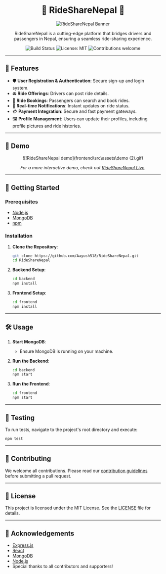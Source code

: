 

<div align="center">

# 🚗 RideShareNepal 🚗

![RideShareNepal Banner](path-to-your-banner-image.png)

RideShareNepal is a cutting-edge platform that bridges drivers and passengers in Nepal, ensuring a seamless ride-sharing experience.

![Build Status](https://img.shields.io/badge/build-passing-brightgreen?style=for-the-badge&logo=appveyor) ![License: MIT](https://img.shields.io/badge/License-MIT-blue.svg?style=for-the-badge) ![Contributions welcome](https://img.shields.io/badge/contributions-welcome-orange.svg?style=for-the-badge)

</div>

---

## 🌟 Features

- 🛡 **User Registration & Authentication**: Secure sign-up and login system.
- 🚘 **Ride Offerings**: Drivers can post ride details.
- 📅 **Ride Bookings**: Passengers can search and book rides.
- 🔔 **Real-time Notifications**: Instant updates on ride status.
- 💳 **Payment Integration**: Secure and fast payment gateways.
- 🖼 **Profile Management**: Users can update their profiles, including profile pictures and ride histories.

---

## 🎥 Demo

<div align="center">

![!RideShareNepal demo](frontend\src\assets\demo (2).gif)

_For a more interactive demo, check out [RideShareNepal Live](your-live-site-link)._

</div>

---

## 🚀 Getting Started

### Prerequisites

- [Node.js](https://nodejs.org/)
- [MongoDB](https://www.mongodb.com/try/download/community)
- [npm](https://www.npmjs.com/)

### Installation

1. **Clone the Repository**:
   ```bash
   git clone https://github.com/Aayush518/RideShareNepal.git
   cd RideShareNepal
   ```

2. **Backend Setup**:
   ```bash
   cd backend
   npm install
   ```

3. **Frontend Setup**:
   ```bash
   cd frontend
   npm install
   ```

---

## 🛠 Usage

1. **Start MongoDB**:
   - Ensure MongoDB is running on your machine.

2. **Run the Backend**:
   ```bash
   cd backend
   npm start
   ```

3. **Run the Frontend**:
   ```bash
   cd frontend
   npm start
   ```

---

## 🧪 Testing

To run tests, navigate to the project's root directory and execute:

```bash
npm test
```

---

## 🤝 Contributing

We welcome all contributions. Please read our [contribution guidelines](CONTRIBUTING.md) before submitting a pull request.

---

## 📜 License

This project is licensed under the MIT License. See the [LICENSE](LICENSE) file for details.

---

## 🙏 Acknowledgements

- [Express.js](https://expressjs.com/)
- [React](https://reactjs.org/)
- [MongoDB](https://www.mongodb.com/)
- [Node.js](https://nodejs.org/)
- Special thanks to all contributors and supporters!


